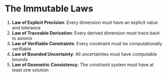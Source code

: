 # The Immutable Laws

1. **Law of Explicit Precision**: Every dimension must have an explicit value and tolerance
2. **Law of Traceable Derivation**: Every derived dimension must trace back to axioms
3. **Law of Verifiable Constraints**: Every constraint must be computationally verifiable
4. **Law of Bounded Uncertainty**: All uncertainties must have computable bounds
5. **Law of Geometric Consistency**: The constraint system must have at least one solution
